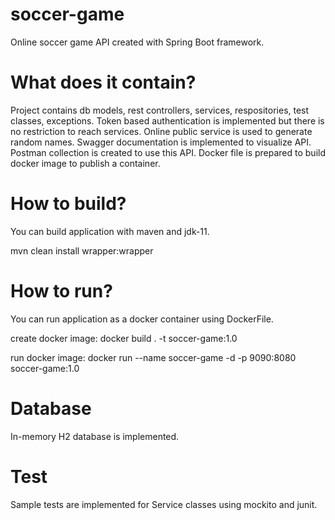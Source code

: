 # soccer-game
Online soccer game API created with Spring Boot framework.
# What does it contain?
Project contains db models, rest controllers, services, respositories, test classes, exceptions.
Token based authentication is implemented but there is no restriction to reach services.
Online public service is used to generate random names.
Swagger documentation is implemented to visualize API.
Postman collection is created to use this API.
Docker file is prepared to build docker image to publish a container.
# How to build?
You can build application with maven and jdk-11.

mvn clean install wrapper:wrapper
# How to run?
You can run application as a docker container using DockerFile.

create docker image:
docker build . -t soccer-game:1.0

run docker image:
docker run --name soccer-game -d -p 9090:8080 soccer-game:1.0
# Database
In-memory H2 database is implemented.
# Test
Sample tests are implemented for Service classes using mockito and junit.
